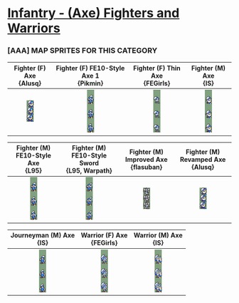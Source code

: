 # [Infantry - (Axe) Fighters and Warriors](../)

### [AAA] MAP SPRITES FOR THIS CATEGORY


|Fighter (F) Axe <br> {Alusq}|Fighter (F) FE10-Style Axe 1 <br> {Pikmin}|Fighter (F) Thin Axe <br> {FEGirls}|Fighter (M) Axe <br> {IS}|
| :---: | :---: | :---: | :---: |
|<img alt="Fighter (F) Axe {Alusq}-stand" src="Fighter (F) Axe {Alusq}-stand.png" />|<img alt="Fighter (F) FE10-Style Axe {Pikmin} 1-stand" src="Fighter (F) FE10-Style Axe {Pikmin} 1-stand.png" />|<img alt="Fighter (F) Thin Axe {FEGirls}-stand" src="Fighter (F) Thin Axe {FEGirls}-stand.png" />|<img alt="Fighter (M) Axe {IS}-stand" src="Fighter (M) Axe {IS}-stand.png" />|


|Fighter (M) FE10-Style Axe <br> {L95}|Fighter (M) FE10-Style Sword <br> {L95, Warpath}|Fighter (M) Improved Axe <br> {flasuban}|Fighter (M) Revamped Axe <br> {Alusq}|
| :---: | :---: | :---: | :---: |
|<img alt="Fighter (M) FE10-Style Axe {L95}-stand" src="Fighter (M) FE10-Style Axe {L95}-stand.png" />|<img alt="Fighter (M) FE10-Style Sword {L95, Warpath}-stand" src="Fighter (M) FE10-Style Sword {L95, Warpath}-stand.png" />|<img alt="Fighter (M) Improved Axe {flasuban}-stand" src="Fighter (M) Improved Axe {flasuban}-stand.png" />|<img alt="Fighter (M) Revamped Axe {Alusq}-stand" src="Fighter (M) Revamped Axe {Alusq}-stand.png" />|


|Journeyman (M) Axe <br> {IS}|Warrior (F) Axe <br> {FEGirls}|Warrior (M) Axe <br> {IS}|
| :---: | :---: | :---: |
|<img alt="Journeyman (M) Axe {IS}-stand" src="Journeyman (M) Axe {IS}-stand.png" />|<img alt="Warrior (F) Axe {FEGirls}-stand" src="Warrior (F) Axe {FEGirls}-stand.png" />|<img alt="Warrior (M) Axe {IS}-stand" src="Warrior (M) Axe {IS}-stand.png" />|


